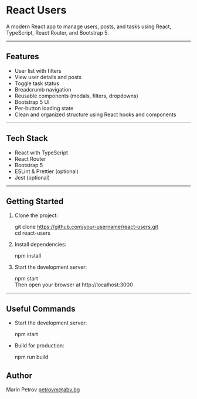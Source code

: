 # React Users

A modern React app to manage users, posts, and tasks using React, TypeScript, React Router, and Bootstrap 5.

---

## Features

- User list with filters
- View user details and posts
- Toggle task status
- Breadcrumb navigation
- Reusable components (modals, filters, dropdowns)
- Bootstrap 5 UI
- Per-button loading state
- Clean and organized structure using React hooks and components

---

## Tech Stack

- React with TypeScript
- React Router
- Bootstrap 5
- ESLint & Prettier (optional)
- Jest (optional)

---

## Getting Started

1. Clone the project:

    git clone https://github.com/your-username/react-users.git  
    cd react-users

2. Install dependencies:

    npm install

3. Start the development server:

    npm start  
    Then open your browser at http://localhost:3000

---

## Useful Commands

- Start the development server:

    npm start

- Build for production:

    npm run build

## Author

Marin Petrov
petrovm@abv.bg
